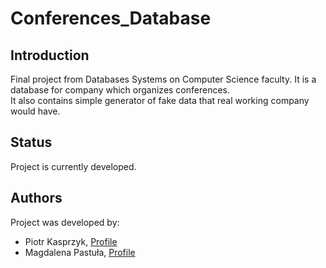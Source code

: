 # Conferences_Database

## Introduction

Final project from Databases Systems on Computer Science faculty. It is a database for company which organizes conferences.   
It also contains simple generator of fake data that real working company would have.

## Status
Project is currently developed.

## Authors
Project was developed by:      
- Piotr Kasprzyk, [Profile](https://github.com/kaspiotr)    
- Magdalena Pastuła, [Profile](https://github.com/Sharon131)     

